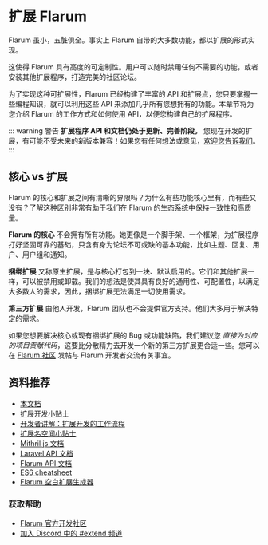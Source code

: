 # 扩展 Flarum

Flarum 虽小，五脏俱全。事实上 Flarum 自带的大多数功能，都以扩展的形式实现。

这使得 Flarum 具有高度的可定制性。用户可以随时禁用任何不需要的功能，或者安装其他扩展程序，打造完美的社区论坛。

为了实现这种可扩展性，Flarum 已经构建了丰富的 API 和扩展点，您只要掌握一些编程知识，就可以利用这些 API 来添加几乎所有您想拥有的功能。本章节将为您介绍 Flarum 的工作方式和如何使用 API，以便您构建自己的扩展程序。

::: warning 警告
**扩展程序 API 和文档仍处于更新、完善阶段。** 您现在开发的扩展，有可能不受未来的新版本兼容！如果您有任何想法或意见，[欢迎您告诉我们](https://discuss.flarum.org/)。
:::

## 核心 vs 扩展

Flarum 的核心和扩展之间有清晰的界限吗？为什么有些功能核心里有，而有些又没有？了解这种区别非常有助于我们在 Flarum 的生态系统中保持一致性和高质量。

**Flarum 的核心** 不会拥有所有功能。她更像是一个脚手架、一个框架，为扩展程序打好坚固可靠的基础，只含有身为论坛不可或缺的基本功能，比如主题、回复、用户、用户组和通知。

**捆绑扩展** 又称原生扩展，是与核心打包到一块、默认启用的。它们和其他扩展一样，可以被禁用或卸载。我们的想法是使其具有良好的通用性、可配置性，以满足大多数人的需求，因此，捆绑扩展无法满足一切使用需求。

**第三方扩展** 由他人开发，Flarum 团队也不会提供官方支持。他们大多用于解决特定的需求。

如果您想要解决核心或现有捆绑扩展的 Bug 或功能缺陷，我们建议您 *直接为对应的项目贡献代码*，这要比分散精力去开发一个新的第三方扩展更合适一些。您可以在 [Flarum 社区](https://discuss.flarum.org/) 发帖与 Flarum 开发者交流有关事宜。

## 资料推荐

- [本文档](start.md)
- [扩展开发小贴士](https://discuss.flarum.org/d/5512-extension-development-tips)
- [开发者讲解：扩展开发的工作流程](https://discuss.flarum.org/d/6320-extension-developers-show-us-your-workflow)
- [扩展名空间小贴士](https://discuss.flarum.org/d/9625-flarum-extension-namespacing-tips)
- [Mithril js 文档](https://mithril.js.org/)
- [Laravel API 文档](https://laravel.com/api/6.x/)
- [Flarum API 文档](https://api.flarum.org)
- [ES6 cheatsheet](https://github.com/DrkSephy/es6-cheatsheet)
- [Flarum 空白扩展生成器](https://discuss.flarum.org/d/11333-flarum-extension-generator-by-reflar/)

### 获取帮助

- [Flarum 官方开发社区](https://discuss.flarum.org/t/dev)
- [加入 Discord 中的 #extend 频道](https://flarum.org/discord/)
